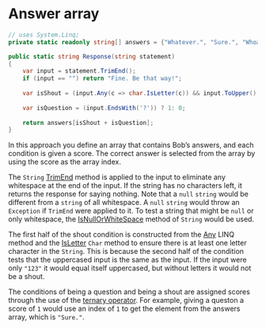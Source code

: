 # Answer array

```csharp
// uses System.Linq;
private static readonly string[] answers = {"Whatever.", "Sure.", "Whoa, chill out!", "Calm down, I know what I'm doing!"};

public static string Response(string statement)
{
    var input = statement.TrimEnd();
    if (input == "") return "Fine. Be that way!";
      
    var isShout = (input.Any(c => char.IsLetter(c)) && input.ToUpper() == input) ? 2: 0;
      
    var isQuestion = (input.EndsWith('?')) ? 1: 0;
      
    return answers[isShout + isQuestion];
}
```

In this approach you define an array that contains Bob’s answers, and each condition is given a score.
The correct answer is selected from the array by using the score as the array index.

The `String` [TrimEnd][trimend] method is applied to the input to eliminate any whitespace at the end of the input.
If the string has no characters left, it returns the response for saying nothing.
Note that a `null` `string` would be different from a `string` of all whitespace.
A `null` `string` would throw an `Exception` if `TrimEnd` were applied to it.
To test a string that might be `null` or only whitespace, the [IsNullOrWhiteSpace][isnullorwhitespace] method of `String` would be used.

The first half of the shout condition is constructed from the [Any][any] LINQ method and the [IsLetter][isletter] `Char` method to ensure there is at least one letter character in the `String`.
This is because the second half of the condition tests that the uppercased input is the same as the input.
If the input were only `"123"` it would equal itself uppercased, but without letters it would not be a shout.

The conditions of being a question and being a shout are assigned scores through the use of the [ternary operator][ternary].
For example, giving a queston a score of `1` would use an index of `1` to get the element from the answers array, which is `"Sure."`.


[trimend]: https://learn.microsoft.com/en-us/dotnet/api/system.string.trimend?view=net-7.0
[isnullorwhitespace]: https://learn.microsoft.com/en-us/dotnet/api/system.string.isnullorwhitespace?view=net-7.0
[any]: https://learn.microsoft.com/en-us/dotnet/api/system.linq.enumerable.any?view=net-7.0
[isletter]: https://learn.microsoft.com/en-us/dotnet/api/system.char.isletter?view=net-6.0
[ternary]: https://learn.microsoft.com/en-us/dotnet/csharp/language-reference/operators/conditional-operator

